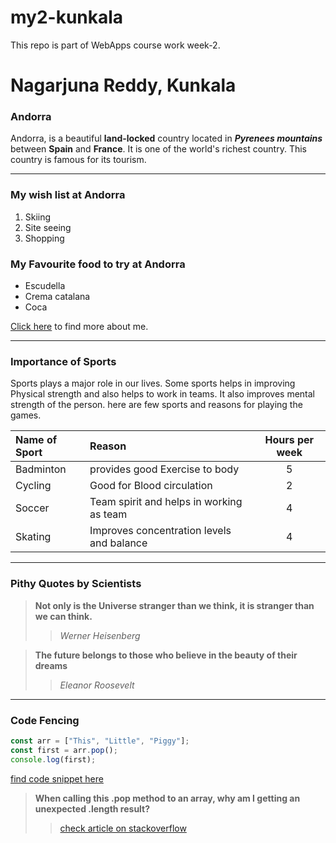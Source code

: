 # my2-kunkala
This repo is part of WebApps course work week-2.


# Nagarjuna Reddy, Kunkala

### Andorra

Andorra, is a beautiful **land-locked** country located in *__Pyrenees mountains__* between **Spain** and **France**. It is one of the world's richest country. This country is famous for its tourism.

---

### My wish list at Andorra
1. Skiing
2. Site seeing
3. Shopping

### My Favourite food to try at Andorra
- Escudella
- Crema catalana
- Coca

[Click here](./MyStats.md) to find more about me.

---
### Importance of Sports
Sports plays a major role in our lives. Some sports helps in improving Physical strength and also helps to work in teams. It also improves mental strength of the person. here are few sports and reasons for playing the games.

|Name of Sport|Reason|Hours per week|
|:---|:---|:---:|
|Badminton|provides good Exercise to body|5|
|Cycling|Good for Blood circulation|2|
|Soccer|Team spirit and helps in working as team|4|
|Skating|Improves concentration levels and balance|4|

---
### Pithy Quotes by Scientists

> **Not only is the Universe stranger than we think, it is stranger than we can think.**
>> _Werner Heisenberg_

> **The future belongs to those who believe in the beauty of their dreams**
>> _Eleanor Roosevelt_

---
### Code Fencing
```js
const arr = ["This", "Little", "Piggy"];
const first = arr.pop();
console.log(first);
```
[find code snippet here](https://css-tricks.com/snippets/javascript/getting-first-and-last-items-in-array-and-splitting-all-the-rest/)


> **When calling this .pop method to an array, why am I getting an unexpected .length result?**
>> [check article on stackoverflow](https://stackoverflow.com/questions/59997769/when-calling-this-pop-method-to-an-array-why-am-i-getting-an-unexpected-lengt)